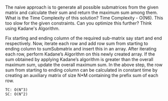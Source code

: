 The naive approach is to generate all possible submatrices from the given matrix and calculate their sum 
and return the maximum sum among them. What is the Time Complexity of this solution?
Time Complexity - O(N6). This too slow for the given constraints.
Can you optimize this further? Think using Kadane's Algorithm.

Fix starting and ending column of the required sub-matrix say start and end respectively.
Now, iterate each row and add row sum from starting to ending column to sumSubmatrix and insert this in an array. 
After iterating each row, perform Kadane’s Algorithm on this newly created array.
If the sum obtained by applying Kadane’s algorithm is greater than the overall maximum sum, update the overall maximum sum.
In the above step, the row sum from starting to ending column can be calculated in constant time by creating
an auxiliary matrix of size N*M containing the prefix sum of each row.

    TC: O(N^3)
    SC: O(N^2)